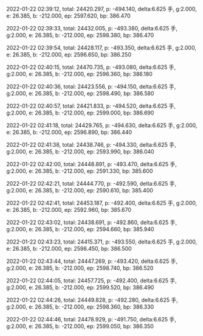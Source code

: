 2022-01-22 02:39:12, total: 24420.297, p: -494.140, delta:6.625 手, g:2.000, e: 26.385, b: -212.000, ep: 2597.620, bp: 386.470

2022-01-22 02:39:33, total: 24432.005, p: -493.380, delta:6.625 手, g:2.000, e: 26.385, b: -212.000, ep: 2598.380, bp: 386.470

2022-01-22 02:39:54, total: 24428.117, p: -493.350, delta:6.625 手, g:2.000, e: 26.385, b: -212.000, ep: 2596.650, bp: 386.250

2022-01-22 02:40:15, total: 24470.735, p: -493.080, delta:6.625 手, g:2.000, e: 26.385, b: -212.000, ep: 2596.360, bp: 386.180

2022-01-22 02:40:36, total: 24423.556, p: -494.150, delta:6.625 手, g:2.000, e: 26.385, b: -212.000, ep: 2598.490, bp: 386.580

2022-01-22 02:40:57, total: 24421.833, p: -494.520, delta:6.625 手, g:2.000, e: 26.385, b: -212.000, ep: 2599.000, bp: 386.690

2022-01-22 02:41:18, total: 24429.765, p: -494.630, delta:6.625 手, g:2.000, e: 26.385, b: -212.000, ep: 2596.890, bp: 386.440

2022-01-22 02:41:38, total: 24438.746, p: -494.330, delta:6.625 手, g:2.000, e: 26.385, b: -212.000, ep: 2593.990, bp: 386.040

2022-01-22 02:42:00, total: 24448.891, p: -493.470, delta:6.625 手, g:2.000, e: 26.385, b: -212.000, ep: 2591.330, bp: 385.600

2022-01-22 02:42:21, total: 24444.770, p: -492.590, delta:6.625 手, g:2.000, e: 26.385, b: -212.000, ep: 2590.610, bp: 385.400

2022-01-22 02:42:41, total: 24453.187, p: -492.400, delta:6.625 手, g:2.000, e: 26.385, b: -212.000, ep: 2592.960, bp: 385.670

2022-01-22 02:43:02, total: 24438.691, p: -492.860, delta:6.625 手, g:2.000, e: 26.385, b: -212.000, ep: 2594.660, bp: 385.940

2022-01-22 02:43:23, total: 24415.371, p: -493.550, delta:6.625 手, g:2.000, e: 26.385, b: -212.000, ep: 2598.450, bp: 386.500

2022-01-22 02:43:44, total: 24447.269, p: -493.420, delta:6.625 手, g:2.000, e: 26.385, b: -212.000, ep: 2598.740, bp: 386.520

2022-01-22 02:44:05, total: 24457.725, p: -492.400, delta:6.625 手, g:2.000, e: 26.385, b: -212.000, ep: 2599.520, bp: 386.490

2022-01-22 02:44:26, total: 24449.828, p: -492.280, delta:6.625 手, g:2.000, e: 26.385, b: -212.000, ep: 2598.360, bp: 386.330

2022-01-22 02:44:46, total: 24478.929, p: -491.750, delta:6.625 手, g:2.000, e: 26.385, b: -212.000, ep: 2599.050, bp: 386.350